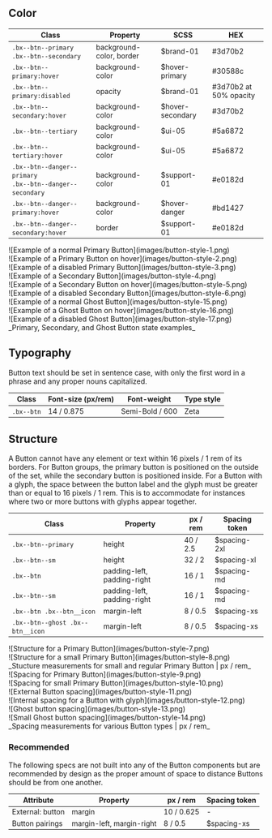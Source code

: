 ## Color

| Class                                                          | Property                 | SCSS                  | HEX                   |
|----------------------------------------------------------------|--------------------------|-----------------------|-----------------------|
| `.bx--btn--primary` </br> `.bx--btn--secondary`                | background-color, border | $brand-01             | #3d70b2               |
| `.bx--btn--primary:hover`                                      | background-color         | $hover-primary        | #30588c               |
| `.bx--btn--primary:disabled`                                   | opacity                  | $brand-01             | #3d70b2 at 50% opacity|
| `.bx--btn--secondary:hover`                                    | background-color         | $hover-secondary      | #3d70b2               |
| `.bx--btn--tertiary`                                           | background-color         | $ui-05                | #5a6872               |
| `.bx--btn--tertiary:hover`                                     | background-color         | $ui-05                | #5a6872               |
| `.bx--btn--danger--primary`</br> `.bx--btn--danger--secondary` | background-color         | $support-01           | #e0182d               |
| `.bx--btn--danger--primary:hover`                              | background-color         | $hover-danger         | #bd1427               |   
| `.bx--btn--danger--secondary:hover`                            | border                   | $support-01           | #e0182d               |


<div data-insert-component="ImageGrid">
  <div>
    ![Example of a normal Primary Button](images/button-style-1.png)
  </div>
  <div>
    ![Example of a Primary Button on hover](images/button-style-2.png)
  </div>
  <div>
    ![Example of a disabled Primary Button](images/button-style-3.png)
  </div>
  <div>
    ![Example of a Secondary Button](images/button-style-4.png)
  </div>
  <div>
    ![Example of a Secondary Button on hover](images/button-style-5.png)
  </div>
  <div>
    ![Example of a disabled Secondary Button](images/button-style-6.png)
  </div>
  <div>
    ![Example of a normal Ghost Button](images/button-style-15.png)
  </div>
  <div>
    ![Example of a Ghost Button on hover](images/button-style-16.png)
  </div>
  <div>
    ![Example of a disabled Ghost Button](images/button-style-17.png)
  </div>
</div>
_Primary, Secondary, and Ghost Button state examples_



## Typography

Button text should be set in sentence case, with only the first word in a phrase and any proper nouns capitalized.

| Class          | Font-size (px/rem) | Font-weight     | Type style  |
|----------------|--------------------|-----------------|-------------|
|`.bx--btn`      | 14 / 0.875         | Semi-Bold / 600 | Zeta        |

## Structure

A Button cannot have any element or text within 16 pixels / 1 rem of its borders. For Button groups, the primary button is positioned on the outside of the set, while the secondary button is positioned inside. For a Button with a glyph, the space between the button label and the glyph must be greater than or equal to 16 pixels / 1 rem. This is to accommodate for instances where two or more buttons with glyphs appear together.

| Class                           | Property                     | px / rem | Spacing token |
|---------------------------------|------------------------------|----------|---------------|
| `.bx--btn--primary`             | height                       | 40 / 2.5 | $spacing-2xl  |
| `.bx--btn--sm`                  | height                       | 32 / 2   | $spacing-xl   |
| `.bx--btn`                      | padding-left, padding-right  | 16 / 1   | $spacing-md   |
| `.bx--btn--sm`                  | padding-left, padding-right  | 16 / 1   | $spacing-md   |
| `.bx--btn .bx--btn__icon`       | margin-left                  | 8  / 0.5 | $spacing-xs   |
| `.bx--btn--ghost .bx--btn__icon`| margin-left                  | 8  / 0.5 | $spacing-xs   |




<div data-insert-component="ImageGrid">
  <div>
    ![Structure for a Primary Button](images/button-style-7.png)
  </div>
  <div>
    ![Structure for a small Primary Button](images/button-style-8.png)
  </div>
</div>
_Stucture measurements for small and regular Primary Button | px / rem_


<div data-insert-component="ImageGrid">
  <div>
    ![Spacing for Primary Button](images/button-style-9.png)
  </div>
  <div>
    ![Spacing for small Primary Button](images/button-style-10.png)
  </div>
  <div>
    ![External Button spacing](images/button-style-11.png)
  </div>
  <div>
    ![Internal spacing for a Button with glyph](images/button-style-12.png)
  </div>
  <div>
  ![Ghost button spacing](images/button-style-13.png)
  </div>
  <div>
  ![Small Ghost button spacing](images/button-style-14.png)
  </div>
</div>
_Spacing measurements for various Button types | px / rem_

### Recommended

The following specs are not built into any of the Button components but are recommended by design as the proper amount of space to distance Buttons should be from one another.

| Attribute                       | Property                  | px / rem  | Spacing token |
|---------------------------------|---------------------------|-----------|---------------|
| External: button                | margin                    | 10 / 0.625| -             |
| Button pairings                 | margin-left, margin-right | 8  / 0.5  | $spacing-xs   |
